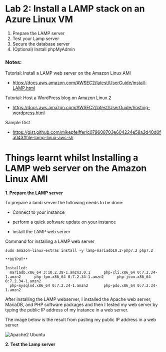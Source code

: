 # Lab 2: Install a LAMP stack on an Azure Linux VM

1. Prepare the LAMP server
2. Test your Lamp server
3. Secure the database server
4. (Optional) Install phpMyAdmin

### Notes:

Tutorial: Install a LAMP web server on the Amazon Linux AMI
* https://docs.aws.amazon.com/AWSEC2/latest/UserGuide/install-LAMP.html

Tutorial: Host a WordPress blog on Amazon Linux 2
* https://docs.aws.amazon.com/AWSEC2/latest/UserGuide/hosting-wordpress.html

Sample Gist
* https://gist.github.com/mikepfeiffer/c079608703e604224e58a3d40d0fa043#file-lamp-linux-aws-sh


# Things learnt whilst Installing a LAMP web server on the Amazon Linux AMI


**1. Prepare the LAMP server**

 To prepare a lamb server the following needs to be done:
 
* Connect to your instance

* perform a quick software update on your instance

* install the LAMP web server

Command for installing a LAMP web server
```
sudo amazon-linux-extras install -y lamp-mariadb10.2-php7.2 php7.2
```
```
**OUTPUT**

Installed:
  mariadb.x86_64 3:10.2.38-1.amzn2.0.1      php-cli.x86_64 0:7.2.34-1.amzn2      php-fpm.x86_64 0:7.2.34-1.amzn2      php-json.x86_64 0:7.2.34-1.amzn2
  php-mysqlnd.x86_64 0:7.2.34-1.amzn2       php-pdo.x86_64 0:7.2.34-1.amzn2
```

After installing the LAMP webserver, I installed the Apache web server, MariaDB, and PHP software packages and then I tested my web server by typing the public IP address of my instance in a web server.

The image below is the result from pasting my public IP address in a web server

![Apache2 Ubuntu](https://user-images.githubusercontent.com/94197561/147888924-53d9e97d-a9a4-4020-83e3-2f91a22367a1.png)


**2. Test the Lamp server**
